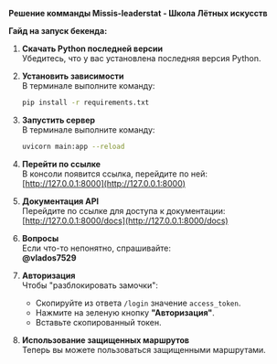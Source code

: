 **Решение комманды Missis-leaderstat - Школа Лётных искусств**

**Гайд на запуск бекенда:**

1. **Скачать Python последней версии**  
   Убедитесь, что у вас установлена последняя версия Python.

2. **Установить зависимости**  
   В терминале выполните команду:  
   ```bash
   pip install -r requirements.txt
   ```

3. **Запустить сервер**  
   В терминале выполните команду:  
   ```bash
   uvicorn main:app --reload
   ```

4. **Перейти по ссылке**  
   В консоли появится ссылка, перейдите по ней:  
   [http://127.0.0.1:8000](http://127.0.0.1:8000)

5. **Документация API**  
   Перейдите по ссылке для доступа к документации:  
   [http://127.0.0.1:8000/docs](http://127.0.0.1:8000/docs)

6. **Вопросы**  
   Если что-то непонятно, спрашивайте:  
   **@vlados7529**

7. **Авторизация**  
   Чтобы "разблокировать замочки":
   - Скопируйте из ответа `/login` значение `access_token`.
   - Нажмите на зеленую кнопку **"Авторизация"**.
   - Вставьте скопированный токен.

8. **Использование защищенных маршрутов**  
   Теперь вы можете пользоваться защищенными маршрутами.